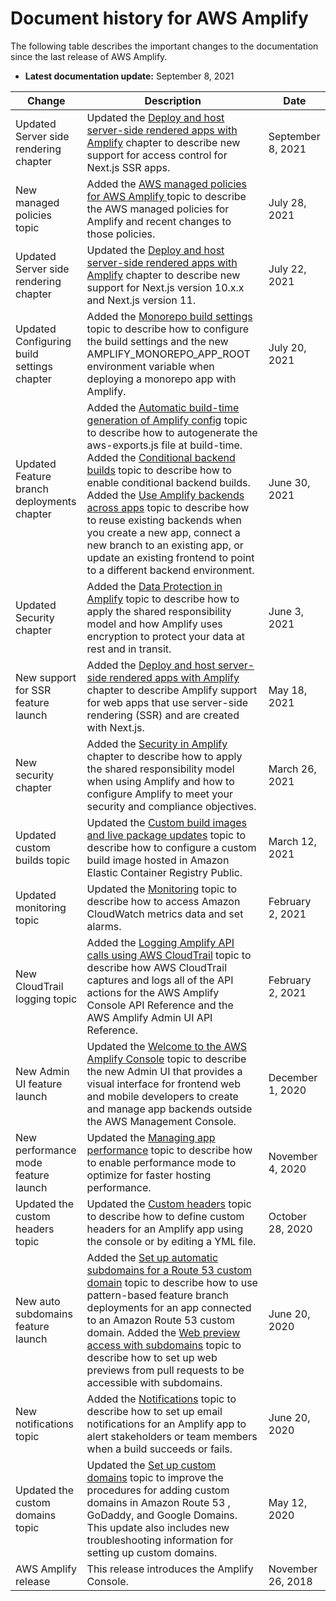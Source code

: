 # Document history for AWS Amplify<a name="document-history"></a>

The following table describes the important changes to the documentation since the last release of AWS Amplify\.
+ **Latest documentation update:** September 8, 2021


| Change | Description | Date | 
| --- | --- | --- | 
| Updated Server side rendering chapter | Updated the [Deploy and host server\-side rendered apps with Amplify](server-side-rendering-amplify.md) chapter to describe new support for access control for Next\.js SSR apps\. | September 8, 2021 | 
| New managed policies topic | Added the [AWS managed policies for AWS Amplify ](security-iam-awsmanpol.md) topic to describe the AWS managed policies for Amplify and recent changes to those policies\. | July 28, 2021 | 
| Updated Server side rendering chapter | Updated the [Deploy and host server\-side rendered apps with Amplify](server-side-rendering-amplify.md) chapter to describe new support for Next\.js version 10\.x\.x and Next\.js version 11\. | July 22, 2021 | 
| Updated Configuring build settings chapter | Added the [Monorepo build settings](monorepo-configuration.md) topic to describe how to configure the build settings and the new AMPLIFY\_MONOREPO\_APP\_ROOT environment variable when deploying a monorepo app with Amplify\. | July 20, 2021 | 
| Updated Feature branch deployments chapter | Added the [Automatic build\-time generation of Amplify config](amplify-config-autogeneration.md) topic to describe how to autogenerate the aws\-exports\.js file at build\-time\. Added the [Conditional backend builds](conditional-backends.md) topic to describe how to enable conditional backend builds\. Added the [Use Amplify backends across apps](reuse-backends.md) topic to describe how to reuse existing backends when you create a new app, connect a new branch to an existing app, or update an existing frontend to point to a different backend environment\. | June 30, 2021 | 
| Updated Security chapter | Added the [Data Protection in Amplify](data-protection.md) topic to describe how to apply the shared responsibility model and how Amplify uses encryption to protect your data at rest and in transit\. | June 3, 2021 | 
| New support for SSR feature launch | Added the [Deploy and host server\-side rendered apps with Amplify](server-side-rendering-amplify.md) chapter to describe Amplify support for web apps that use server\-side rendering \(SSR\) and are created with Next\.js\. | May 18, 2021 | 
| New security chapter | Added the [Security in Amplify](security.md) chapter to describe how to apply the shared responsibility model when using Amplify and how to configure Amplify to meet your security and compliance objectives\. | March 26, 2021 | 
| Updated custom builds topic | Updated the [Custom build images and live package updates](custom-build-image.md#custom-build-image.title) topic to describe how to configure a custom build image hosted in Amazon Elastic Container Registry Public\. | March 12, 2021 | 
| Updated monitoring topic | Updated the [Monitoring](access-logs.md#access-logs.title) topic to describe how to access Amazon CloudWatch metrics data and set alarms\. | February 2, 2021 | 
| New CloudTrail logging topic | Added the [Logging Amplify API calls using AWS CloudTrail](logging-using-cloudtrail.md#logging-using-cloudtrail.title) topic to describe how AWS CloudTrail captures and logs all of the API actions for the AWS Amplify Console API Reference and the AWS Amplify Admin UI API Reference\. | February 2, 2021 | 
| New Admin UI feature launch | Updated the [Welcome to the AWS Amplify Console](welcome.md) topic to describe the new Admin UI that provides a visual interface for frontend web and mobile developers to create and manage app backends outside the AWS Management Console\. | December 1, 2020 | 
| New performance mode feature launch | Updated the [Managing app performance](ttl.md#ttl.title) topic to describe how to enable performance mode to optimize for faster hosting performance\. | November 4, 2020 | 
| Updated the custom headers topic | Updated the [Custom headers](custom-headers.md#custom-headers.title) topic to describe how to define custom headers for an Amplify app using the console or by editing a YML file\. | October 28, 2020 | 
| New auto subdomains feature launch | Added the [Set up automatic subdomains for a Route 53 custom domain](to-set-up-automatic-subdomains-for-a-Route-53-custom-domain.md#to-set-up-automatic-subdomains-for-a-Route-53-custom-domain.title) topic to describe how to use pattern\-based feature branch deployments for an app connected to an Amazon Route 53 custom domain\. Added the [Web preview access with subdomains](pr-previews.md#web-preview-access-on-subdomains) topic to describe how to set up web previews from pull requests to be accessible with subdomains\. | June 20, 2020 | 
| New notifications topic | Added the [Notifications](notifications.md#notifications.title) topic to describe how to set up email notifications for an Amplify app to alert stakeholders or team members when a build succeeds or fails\. | June 20, 2020 | 
| Updated the custom domains topic | Updated the [Set up custom domains](custom-domains.md) topic to improve the procedures for adding custom domains in Amazon Route 53 , GoDaddy, and Google Domains\. This update also includes new troubleshooting information for setting up custom domains\. | May 12, 2020 | 
| AWS Amplify release | This release introduces the Amplify Console\.  | November 26, 2018 | 